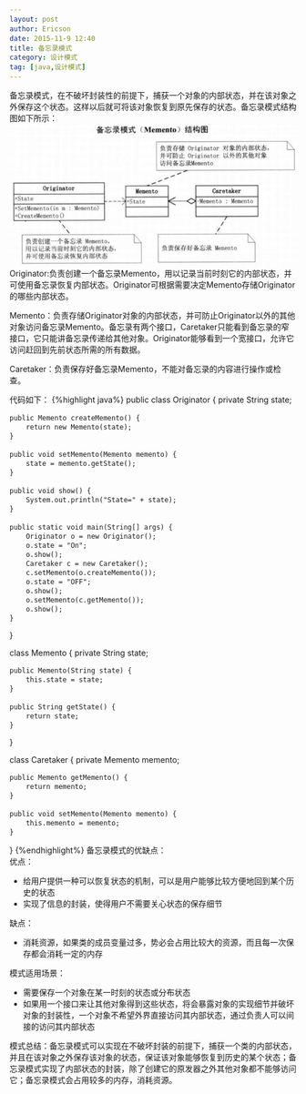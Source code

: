 ```yaml
---
layout: post
author: Ericson
date: 2015-11-9 12:40
title: 备忘录模式
category: 设计模式
tag: [java,设计模式]
---
```


备忘录模式，在不破坏封装性的前提下，捕获一个对象的内部状态，并在该对象之外保存这个状态。这样以后就可将该对象恢复到原先保存的状态。备忘录模式结构图如下所示：
![memento](/public/img/java/memento.jpg)
Originator:负责创建一个备忘录Memento，用以记录当前时刻它的内部状态，并可使用备忘录恢复内部状态。Originator可根据需要决定Memento存储Originator的哪些内部状态。

Memento：负责存储Originator对象的内部状态，并可防止Originator以外的其他对象访问备忘录Memento。备忘录有两个接口，Caretaker只能看到备忘录的窄接口，它只能讲备忘录传递给其他对象。Originator能够看到一个宽接口，允许它访问赶回到先前状态所需的所有数据。

Caretaker：负责保存好备忘录Memento，不能对备忘录的内容进行操作或检查。

代码如下：
{%highlight java%}
public class Originator {
    private String state;

    public Memento createMemento() {
        return new Memento(state);
    }

    public void setMemento(Memento memento) {
        state = memento.getState();
    }

    public void show() {
        System.out.println("State=" + state);
    }

    public static void main(String[] args) {
        Originator o = new Originator();
        o.state = "On";
        o.show();
        Caretaker c = new Caretaker();
        c.setMemento(o.createMemento());
        o.state = "OFF";
        o.show();
        o.setMemento(c.getMemento());
        o.show();
    }
}

class Memento {
    private String state;

    public Memento(String state) {
        this.state = state;
    }

    public String getState() {
        return state;
    }
}

class Caretaker {
    private Memento memento;

    public Memento getMemento() {
        return memento;
    }

    public void setMemento(Memento memento) {
        this.memento = memento;
    }
}
{%endhighlight%}
备忘录模式的优缺点：<br/>
优点：
<ul>
	<li>给用户提供一种可以恢复状态的机制，可以是用户能够比较方便地回到某个历史的状态</li>
	<li>实现了信息的封装，使得用户不需要关心状态的保存细节</li>
</ul>
缺点：
<ul>
	<li>消耗资源，如果类的成员变量过多，势必会占用比较大的资源，而且每一次保存都会消耗一定的内存</li>
</ul>
模式适用场景：
<ul>
	<li>需要保存一个对象在某一时刻的状态或分布状态</li>
	<li>如果用一个接口来让其他对象得到这些状态，将会暴露对象的实现细节并破坏对象的封装性，一个对象不希望外界直接访问其内部状态，通过负责人可以间接的访问其内部状态</li>
</ul>
模式总结：备忘录模式可以实现在不破坏封装的前提下，捕获一个类的内部状态，并且在该对象之外保存该对象的状态，保证该对象能够恢复到历史的某个状态；备忘录模式实现了内部状态的封装，除了创建它的原发器之外其他对象都不能够访问它；备忘录模式会占用较多的内存，消耗资源。